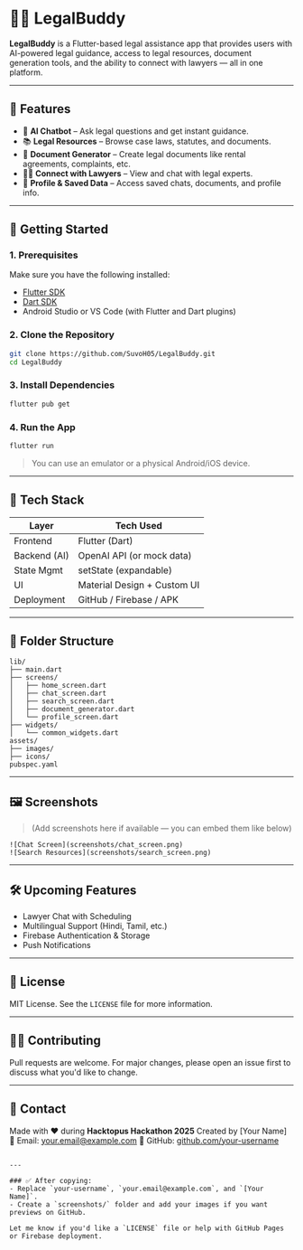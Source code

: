 # 🧑‍⚖️ LegalBuddy

**LegalBuddy** is a Flutter-based legal assistance app that provides users with AI-powered legal guidance, access to legal resources, document generation tools, and the ability to connect with lawyers — all in one platform.

---

## 📱 Features

- 🤖 **AI Chatbot** – Ask legal questions and get instant guidance.
- 📚 **Legal Resources** – Browse case laws, statutes, and documents.
- 📝 **Document Generator** – Create legal documents like rental agreements, complaints, etc.
- 👨‍⚖️ **Connect with Lawyers** – View and chat with legal experts.
- 💾 **Profile & Saved Data** – Access saved chats, documents, and profile info.

---

## 🚀 Getting Started

### 1. Prerequisites

Make sure you have the following installed:

- [Flutter SDK](https://flutter.dev/docs/get-started/install)
- [Dart SDK](https://dart.dev/get-dart)
- Android Studio or VS Code (with Flutter and Dart plugins)

### 2. Clone the Repository

```bash
git clone https://github.com/SuvoH05/LegalBuddy.git
cd LegalBuddy
````

### 3. Install Dependencies

```bash
flutter pub get
```

### 4. Run the App

```bash
flutter run
```

> You can use an emulator or a physical Android/iOS device.

---

## 🧱 Tech Stack

| Layer        | Tech Used                   |
| ------------ | --------------------------- |
| Frontend     | Flutter (Dart)              |
| Backend (AI) | OpenAI API (or mock data)   |
| State Mgmt   | setState (expandable)       |
| UI           | Material Design + Custom UI |
| Deployment   | GitHub / Firebase / APK     |

---

## 📂 Folder Structure

```
lib/
├── main.dart
├── screens/
│   ├── home_screen.dart
│   ├── chat_screen.dart
│   ├── search_screen.dart
│   ├── document_generator.dart
│   └── profile_screen.dart
├── widgets/
│   └── common_widgets.dart
assets/
├── images/
├── icons/
pubspec.yaml
```

---

## 🖼️ Screenshots

> (Add screenshots here if available — you can embed them like below)

```
![Chat Screen](screenshots/chat_screen.png)
![Search Resources](screenshots/search_screen.png)
```

---

## 🛠️ Upcoming Features

* Lawyer Chat with Scheduling
* Multilingual Support (Hindi, Tamil, etc.)
* Firebase Authentication & Storage
* Push Notifications

---

## 📄 License

MIT License. See the `LICENSE` file for more information.

---

## 🙋‍♂️ Contributing

Pull requests are welcome. For major changes, please open an issue first to discuss what you'd like to change.

---

## 💬 Contact

Made with ❤️ during **Hacktopus Hackathon 2025**
Created by \[Your Name]
📧 Email: [your.email@example.com](mailto:your.email@example.com)
🔗 GitHub: [github.com/your-username](https://github.com/your-username)

```

---

### ✅ After copying:
- Replace `your-username`, `your.email@example.com`, and `[Your Name]`.
- Create a `screenshots/` folder and add your images if you want previews on GitHub.

Let me know if you'd like a `LICENSE` file or help with GitHub Pages or Firebase deployment.
```

